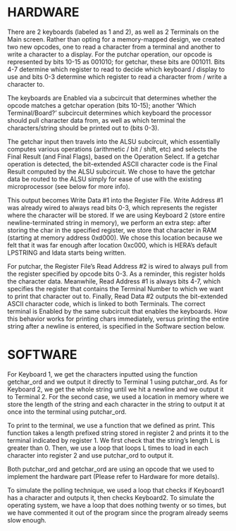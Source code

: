 # HARDWARE
There are 2 keyboards (labeled as 1 and 2), as well as 2 Terminals on the Main screen. Rather than opting for a memory-mapped design, we created two new opcodes, one to read a character from a terminal and another to write a character to a display. For the putchar operation, our opcode is represented by bits 10-15 as 001010; for getchar, these bits are 001011. Bits 4-7 determine which register to read to decide which keyboard / display to use and bits 0-3 determine which register to read a character from / write a character to.

The keyboards are Enabled via a subcircuit that determines whether the opcode matches a getchar operation (bits 10-15); another ‘Which Terminal/Board?’ subcircuit determines which keyboard the processor should pull character data from, as well as which terminal the characters/string should be printed out to (bits 0-3). 

The getchar input then travels into the ALSU subcircuit, which essentially computes various operations (arithmetic / bit / shift, etc) and selects the Final Result (and Final Flags), based on the Operation Select. If a getchar operation is detected, the bit-extended ASCII character code is the Final Result computed by the ALSU subcircuit. We chose to have the getchar data be routed to the ALSU simply for ease of use with the existing microprocessor (see below for more info). 

This output becomes Write Data #1 into the Register File. Write Address #1 was already wired to always read bits 0-3, which represents the register where the character will be stored. If we are using Keyboard 2 (store entire newline-terminated string in memory), we perform an extra step: after storing the char in the specified register, we store that character in RAM (starting at memory address 0xd000). We chose this location because we felt that it was far enough after location 0xc000, which is HERA’s default LPSTRING and ldata starts being written. 

For putchar, the Register File’s Read Address #2 is wired to always pull from the register specified by opcode bits 0-3. As a reminder, this register holds the character data. Meanwhile, Read Address #1 is always bits 4-7, which specifies the register that contains the Terminal Number to which we want to print that character out to. Finally, Read Data #2 outputs the bit-extended ASCII character code, which is linked to both Terminals. The correct terminal is Enabled by the same subcircuit that enables the keyboards. How this behavior works for printing chars immediately, versus printing the entire string after a newline is entered, is specified in the Software section below. 


# SOFTWARE
For Keyboard 1, we get the characters inputted using the function getchar_ord and we output it directly to Terminal 1 using putchar_ord. As for Keyboard 2, we get the whole string until we hit a newline and we output it to Terminal 2. For the second case, we used a location in memory where we store the length of the string and each character in the string to output it at once into the terminal using putchar_ord.

To print to the terminal, we use a function that we defined as print. This function takes a length prefixed string stored in register 2 and prints it to the terminal indicated by register 1. We first check that the string’s length L is greater than 0. Then, we use a loop that loops L times to load in each character into register 2 and use putchar_ord to output it.

Both putchar_ord and getchar_ord are using an opcode that we used to implement the hardware part (Please refer to Hardware for more details).

To simulate the polling technique, we used a loop that checks if Keyboard1 has a character and outputs it, then checks Keyboard2. To simulate the operating system, we have a loop that does nothing twenty or so times, but we have commented it out of the program since the program already seems slow enough.
